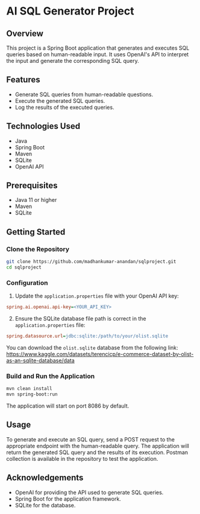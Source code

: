 

# AI SQL Generator Project

## Overview

This project is a Spring Boot application that generates and executes SQL queries based on human-readable input. 
It uses OpenAI's API to interpret the input and generate the corresponding SQL query.

## Features

- Generate SQL queries from human-readable questions.
- Execute the generated SQL queries.
- Log the results of the executed queries.

## Technologies Used

- Java
- Spring Boot
- Maven
- SQLite
- OpenAI API

## Prerequisites

- Java 11 or higher
- Maven
- SQLite

## Getting Started

### Clone the Repository

```sh
git clone https://github.com/madhankumar-anandan/sqlproject.git
cd sqlproject
```

### Configuration

1. Update the `application.properties` file with your OpenAI API key:

```ini
spring.ai.openai.api-key=<YOUR_API_KEY>
```

2. Ensure the SQLite database file path is correct in the `application.properties` file:

```ini
spring.datasource.url=jdbc:sqlite:/path/to/your/olist.sqlite
```
You can download the `olist.sqlite` database from the following link:
https://www.kaggle.com/datasets/terencicp/e-commerce-dataset-by-olist-as-an-sqlite-database/data

### Build and Run the Application

```sh
mvn clean install
mvn spring-boot:run
```

The application will start on port 8086 by default.

## Usage

To generate and execute an SQL query, send a POST request to the appropriate endpoint with the human-readable query. The application will return the generated SQL query and the results of its execution.
Postman collection is available in the repository to test the application. 

## Acknowledgements

- OpenAI for providing the API used to generate SQL queries.
- Spring Boot for the application framework.
- SQLite for the database.


